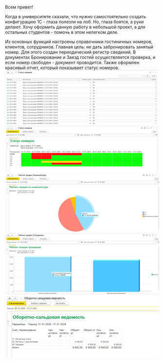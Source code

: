 Всем привет! 

Когда в университете сказали, что нужно самостоятельно создать конфигурацию 1С - глаза полезли на лоб. Но, глаза боятся, а руки делают.
Хочу оформить данную работу в небольшой проект, а для остальных студентов - помочь в этом нелегком деле.

Из основных функций настроены справочники гостиничных номеров, клиентов, сотрудников. 
Главная цель: не дать забронировать занятый номер. Для этого создан периодический регистр сведений.
В документах Бронирование и Заезд гостей осуществляется проверка, и если номер свободен - документ проводится. 
Также оформлен красивый отчет, который показывает статус номеров.
![Alt text](pictures/РегистрСведений.png?raw=true "Title")
![Alt text](pictures/ОтчетСтатусНомеров.png?raw=true "Title")
![Alt text](pictures/РейтингПродажНоменклатура.png?raw=true "Title")
![Alt text](pictures/РейтингПродажСотрудники.png?raw=true "Title")
![Alt text](pictures/ОборотноСальдоваяВедомость.png?raw=true "Title")
